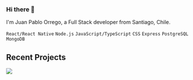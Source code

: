 ### Hi there 👋

I'm Juan Pablo Orrego, a Full Stack developer from Santiago, Chile. 

`React/React Native` `Node.js` `JavaScript/TypeScript` `CSS`  `Express` `PostgreSQL` `MongoDB`

## Recent Projects

<a href="https://github.com/jporrego/coffee-shop">
  <img align="center" src="https://github-readme-stats.vercel.app/api/pin/?username=jporrego&repo=coffee-shop&title_color=ffffff&text_color=c9cacc&icon_color=2bbc8a&bg_color=1d1f21" />
</a>
